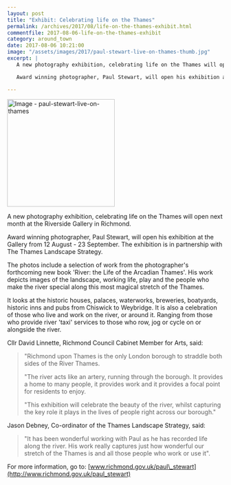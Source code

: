 ```yaml
---
layout: post
title: "Exhibit: Celebrating life on the Thames"
permalink: /archives/2017/08/life-on-the-thames-exhibit.html
commentfile: 2017-08-06-life-on-the-thames-exhibit
category: around_town
date: 2017-08-06 10:21:00
image: "/assets/images/2017/paul-stewart-live-on-thames-thumb.jpg"
excerpt: |
   A new photography exhibition, celebrating life on the Thames will open next month at the Riverside Gallery in Richmond.

   Award winning photographer, Paul Stewart, will open his exhibition at the Gallery from 12 August - 23 September. The exhibition is in partnership with The Thames Landscape Strategy.

---
```


<a href="/assets/images/2017/paul-stewart-live-on-thames.jpg" title="Click for a larger image"><img src="/assets/images/2017/paul-stewart-live-on-thames-thumb.jpg" width="250" alt="Image - paul-stewart-live-on-thames"  class="photo right"/></a>

A new photography exhibition, celebrating life on the Thames will open next month at the Riverside Gallery in Richmond.

Award winning photographer, Paul Stewart, will open his exhibition at the Gallery from 12 August - 23 September. The exhibition is in partnership with The Thames Landscape Strategy.

The photos include a selection of work from the photographer's forthcoming new book 'River: the Life of the Arcadian Thames'. His work depicts images of the landscape, working life, play and the people who make the river special along this most magical stretch of the Thames.

It looks at the historic houses, palaces, waterworks, breweries, boatyards, historic inns and pubs from Chiswick to Weybridge. It is also a celebration of those who live and work on the river, or around it. Ranging from those who provide river 'taxi' services to those who row, jog or cycle on or alongside the river.

Cllr David Linnette, Richmond Council Cabinet Member for Arts, said:

> "Richmond upon Thames is the only London borough to straddle both sides of the River Thames.
> 
>  "The river acts like an artery, running through the borough. It provides a home to many people, it provides work and it provides a focal point for residents to enjoy.
> 
> 
>  "This exhibition will celebrate the beauty of the river, whilst capturing the key role it plays in the lives of people right across our borough."
> 
> 
 Jason Debney, Co-ordinator of the Thames Landscape Strategy, said:

> "It has been wonderful working with Paul as he has recorded life along the river. His work really captures just how wonderful our stretch of the Thames is and all those people who work or use it".

For more information, go to: [www.richmond.gov.uk/paul\_stewart](http://www.richmond.gov.uk/paul_stewart)
